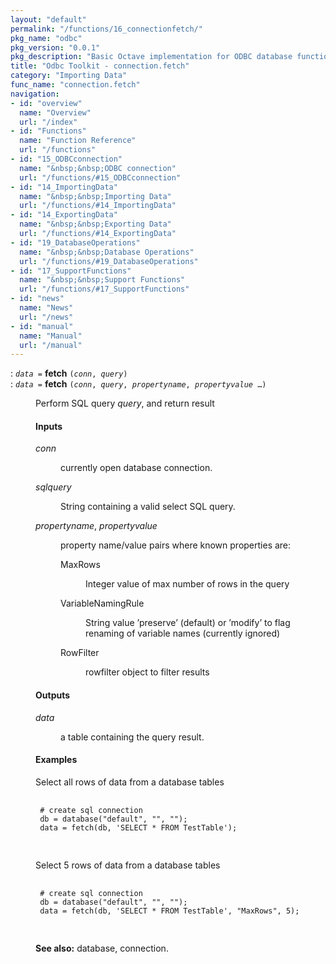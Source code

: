 ```yaml
---
layout: "default"
permalink: "/functions/16_connectionfetch/"
pkg_name: "odbc"
pkg_version: "0.0.1"
pkg_description: "Basic Octave implementation for ODBC database functionality"
title: "Odbc Toolkit - connection.fetch"
category: "Importing Data"
func_name: "connection.fetch"
navigation:
- id: "overview"
  name: "Overview"
  url: "/index"
- id: "Functions"
  name: "Function Reference"
  url: "/functions"
- id: "15_ODBCconnection"
  name: "&nbsp;&nbsp;ODBC connection"
  url: "/functions/#15_ODBCconnection"
- id: "14_ImportingData"
  name: "&nbsp;&nbsp;Importing Data"
  url: "/functions/#14_ImportingData"
- id: "14_ExportingData"
  name: "&nbsp;&nbsp;Exporting Data"
  url: "/functions/#14_ExportingData"
- id: "19_DatabaseOperations"
  name: "&nbsp;&nbsp;Database Operations"
  url: "/functions/#19_DatabaseOperations"
- id: "17_SupportFunctions"
  name: "&nbsp;&nbsp;Support Functions"
  url: "/functions/#17_SupportFunctions"
- id: "news"
  name: "News"
  url: "/news"
- id: "manual"
  name: "Manual"
  url: "/manual"
---
```

<dl class="first-deftypefn">
<dt class="deftypefn" id="index-fetch"><span class="category-def">: </span><span><code class="def-type"><var class="var">data</var> =</code> <strong class="def-name">fetch</strong> <code class="def-code-arguments">(<var class="var">conn</var>, <var class="var">query</var>)</code><a class="copiable-link" href='#index-fetch'></a></span></dt>
<dt class="deftypefnx def-cmd-deftypefn" id="index-fetch-1"><span class="category-def">: </span><span><code class="def-type"><var class="var">data</var> =</code> <strong class="def-name">fetch</strong> <code class="def-code-arguments">(<var class="var">conn</var>, <var class="var">query</var>, <var class="var">propertyname</var>, <var class="var">propertyvalue</var> &hellip;)</code><a class="copiable-link" href='#index-fetch-1'></a></span></dt>
<dd><p>Perform SQL query <var class="var">query</var>, and return result
 </p><h4 class="subsubheading" id="Inputs">Inputs</h4>
<dl class="table">
<dt><var class="var">conn</var></dt>
<dd><p>currently open database connection.
 </p></dd>
<dt><var class="var">sqlquery</var></dt>
<dd><p>String containing a valid select SQL query.
 </p></dd>
<dt><var class="var">propertyname</var>, <var class="var">propertyvalue</var></dt>
<dd><p>property name/value pairs where known properties are:
  </p><dl class="table">
<dt>MaxRows</dt>
<dd><p>Integer value of max number of rows in the query
  </p></dd>
<dt>VariableNamingRule</dt>
<dd><p>String value &rsquo;preserve&rsquo; (default) or &rsquo;modify&rsquo; to flag renaming of variable names (currently ignored)
  </p></dd>
<dt>RowFilter</dt>
<dd><p>rowfilter object to filter results
  </p></dd>
</dl>
</dd>
</dl>

<h4 class="subsubheading" id="Outputs">Outputs</h4>
<dl class="table">
<dt><var class="var">data</var></dt>
<dd><p>a table containing the query result.
 </p></dd>
</dl>

<h4 class="subsubheading" id="Examples">Examples</h4>
<p>Select all rows of data from a database tables
 </p><div class="example">
<pre class="example-preformatted"> <code class="code">
 # create sql connection
 db = database(&quot;default&quot;, &quot;&quot;, &quot;&quot;);
 data = fetch(db, 'SELECT * FROM TestTable');
 </code>
 </pre></div>

<p>Select 5 rows of data from a database tables
 </p><div class="example">
<pre class="example-preformatted"> <code class="code">
 # create sql connection
 db = database(&quot;default&quot;, &quot;&quot;, &quot;&quot;);
 data = fetch(db, 'SELECT * FROM TestTable', &quot;MaxRows&quot;, 5);
 </code>
 </pre></div>


<p><strong class="strong">See also:</strong> database, connection.
 </p></dd></dl>